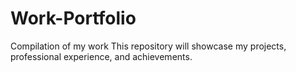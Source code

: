# Work-Portfolio
Compilation of my work
This repository will showcase my projects, professional experience, and achievements.
